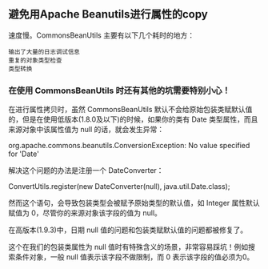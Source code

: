 ## 避免用Apache Beanutils进行属性的copy

速度慢。CommonsBeanUtils 主要有以下几个耗时的地方：
```text
输出了大量的日志调试信息
重复的对象类型检查
类型转换
```

### 在使用 CommonsBeanUtils 时还有其他的坑需要特别小心！

在进行属性拷贝时，虽然 CommonsBeanUtils 默认不会给原始包装类赋默认值的，但是在使用低版本(1.8.0及以下)的时候，如果你的类有 Date 类型属性，而且来源对象中该属性值为 null 的话，就会发生异常：

org.apache.commons.beanutils.ConversionException: No value specified for 'Date'

解决这个问题的办法是注册一个 DateConverter：

ConvertUtils.register(new DateConverter(null), java.util.Date.class);

然而这个语句，会导致包装类型会被赋予原始类型的默认值，如 Integer 属性默认赋值为 0，尽管你的来源对象该字段的值为 null。

在高版本(1.9.3)中，日期 null 值的问题和包装类赋默认值的问题都被修复了。

这个在我们的包装类属性为 null 值时有特殊含义的场景，非常容易踩坑！例如搜索条件对象，一般 null 值表示该字段不做限制，而 0 表示该字段的值必须为0。
